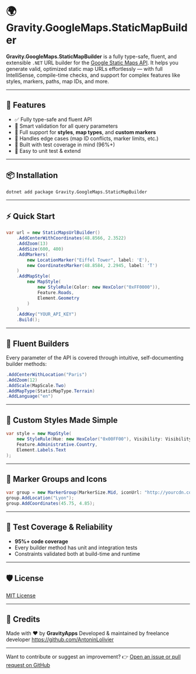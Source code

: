# 🌍 Gravity.GoogleMaps.StaticMapBuilder

**Gravity.GoogleMaps.StaticMapBuilder** is a fully type-safe, fluent, and extensible `.NET` URL builder for the [Google Static Maps API](https://developers.google.com/maps/documentation/maps-static/start).
It helps you generate valid, optimized static map URLs effortlessly — with full IntelliSense, compile-time checks, and support for complex features like styles, markers, paths, map IDs, and more.

---

## 🚀 Features

* ✅ Fully type-safe and fluent API
* 🧠 Smart validation for all query parameters
* 🎨 Full support for **styles**, **map types**, and **custom markers**
* 🧭 Handles edge cases (map ID conflicts, marker limits, etc.)
* 🔐 Built with test coverage in mind (96%+)
* 🧪 Easy to unit test & extend

---

## 📦 Installation

```bash
dotnet add package Gravity.GoogleMaps.StaticMapBuilder
```

---

## ⚡ Quick Start

```csharp
var url = new StaticMapsUrlBuilder()
    .AddCenterWithCoordinates(48.8566, 2.3522)
    .AddZoom(13)
    .AddSize(600, 400)
    .AddMarkers(
        new LocationMarker("Eiffel Tower", label: 'E'),
        new CoordinatesMarker(48.8584, 2.2945, label: 'T')
    )
    .AddMapStyle(
        new MapStyle(
            new StyleRule(Color: new HexColor("0xFF0000")),
            Feature.Roads,
            Element.Geometry
        )
    )
    .AddKey("YOUR_API_KEY")
    .Build();
```

---

## 🧱 Fluent Builders

Every parameter of the API is covered through intuitive, self-documenting builder methods:

```csharp
.AddCenterWithLocation("Paris")
.AddZoom(12)
.AddScale(MapScale.Two)
.AddMapType(StaticMapType.Terrain)
.AddLanguage("en")
```

---

## 🎨 Custom Styles Made Simple

```csharp
var style = new MapStyle(
    new StyleRule(Hue: new HexColor("0x00FF00"), Visibility: Visibility.Simplified),
    Feature.Administrative.Country,
    Element.Labels.Text
);
```

---

## 📍 Marker Groups and Icons

```csharp
var group = new MarkerGroup(MarkerSize.Mid, iconUrl: "http://yourcdn.com/marker.png");
group.AddLocation("Lyon");
group.AddCoordinates(45.75, 4.85);
```

---

## 🧪 Test Coverage & Reliability

* **95%+ code coverage**
* Every builder method has unit and integration tests
* Constraints validated both at build-time and runtime

---

## 🛡️ License

[MIT License](LICENSE)

---

## 🙌 Credits

Made with ❤️ by **GravityApps**
Developed & maintained by freelance developer https://github.com/AntoninLolivier

---

Want to contribute or suggest an improvement?
👉 [Open an issue or pull request on GitHub](https://github.com/your-org/Gravity.GoogleMaps)
